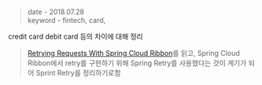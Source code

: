 # 


> date - 2018.07.28  
> keyword - fintech, card,   
> 


credit card
debit card
등의 차이에 대해 정리




> [Retrying Requests With Spring Cloud Ribbon](http://ryanjbaxter.com/cloud/spring%20cloud/spring/2016/11/04/ribbon-retry.html)를 읽고, Spring Cloud Ribbon에서 retry를 구현하기 위해 Spring Retry를 사용했다는 것이 계기가 되어 Sprint Retry를 정리하기로함













